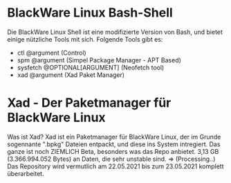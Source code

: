 # BlackWare Linux Bash-Shell

Die BlackWare Linux Shell ist eine modifizierte Version von Bash, und bietet einige nützliche Tools mit sich.
Folgende Tools gibt es:
- ctl @argument (Control)
- spm @argument (Simpel Package Manager - APT Based)
- sysfetch @OPTIONAL[ARGUMENT] (Neofetch tool)
- xad @argument (Xad Paket Manager)

# Xad - Der Paketmanager für BlackWare Linux

Was ist Xad? Xad ist ein Paketmanager für BlackWare Linux, der im Grunde sogennante ".bpkg" Dateien entpackt, und diese ins System intregiert.
Das ganze ist noch ZIEMLICH Beta, besonders was das Repo anbietet.
3,13 GB (3.366.994.052 Bytes) an Daten, die sehr unstable sind. 
=> (Processing..) Das Repository wird vermutlich am 22.05.2021 bis zum 23.05.2021 komplett überarbeitet.
